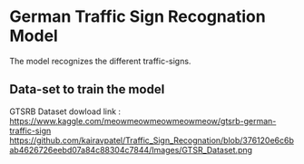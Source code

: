 # German Traffic Sign Recognation Model
The model recognizes the different traffic-signs.
## Data-set to train the model
GTSRB Dataset dowload link : https://www.kaggle.com/meowmeowmeowmeowmeow/gtsrb-german-traffic-sign
https://github.com/kairavpatel/Traffic_Sign_Recognation/blob/376120e6c6bab4626726eebd07a84c88304c7844/Images/GTSR_Dataset.png
